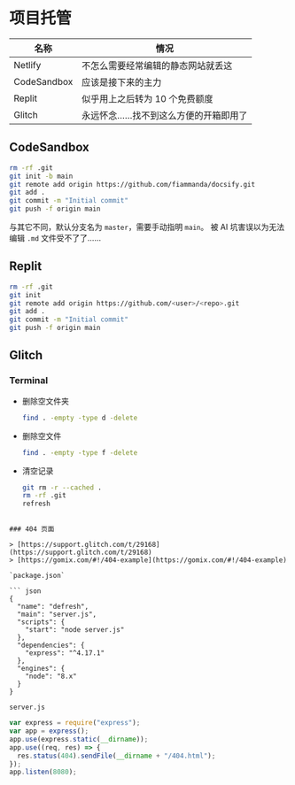 # 项目托管


| 名称        | 情况                                   |
| ----------- | -------------------------------------- |
| Netlify     | 不怎么需要经常编辑的静态网站就丢这     |
| CodeSandbox | 应该是接下来的主力                     |
| Replit      | 似乎用上之后转为 10 个免费额度         |
| Glitch      | 永远怀念……找不到这么方便的开箱即用了   |


## CodeSandbox

``` bash
rm -rf .git
git init -b main
git remote add origin https://github.com/fiammanda/docsify.git
git add .
git commit -m "Initial commit"
git push -f origin main
```

与其它不同，默认分支名为 `master`，需要手动指明 `main`。
被 AI 坑害误以为无法编辑 `.md` 文件受不了了……


## Replit

``` bash
rm -rf .git
git init
git remote add origin https://github.com/<user>/<repo>.git
git add .
git commit -m "Initial commit"
git push -f origin main
```


## Glitch

### Terminal

- 删除空文件夹
  ``` bash
  find . -empty -type d -delete
  ```

- 删除空文件
  ``` bash
  find . -empty -type f -delete
  ```

- 清空记录
  ``` bash
  git rm -r --cached .
  rm -rf .git
  refresh
```

### 404 页面

> [https://support.glitch.com/t/29168](https://support.glitch.com/t/29168)
> [https://gomix.com/#!/404-example](https://gomix.com/#!/404-example)

`package.json`

``` json
{
  "name": "defresh",
  "main": "server.js",
  "scripts": {
    "start": "node server.js"
  },
  "dependencies": {
    "express": "^4.17.1"
  },
  "engines": {
    "node": "8.x"
  }
}
```

`server.js`

``` javascript
var express = require("express");
var app = express();
app.use(express.static(__dirname));
app.use((req, res) => {
  res.status(404).sendFile(__dirname + "/404.html"); 
});
app.listen(8080);
```

